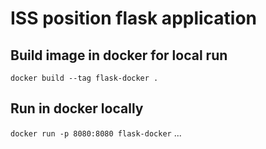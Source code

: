  # ISS position flask application #
 ## Build image in docker for local run ##
 `docker build --tag flask-docker .`
 ## Run in docker locally ##
 `docker run -p 8080:8080 flask-docker`
 ...
